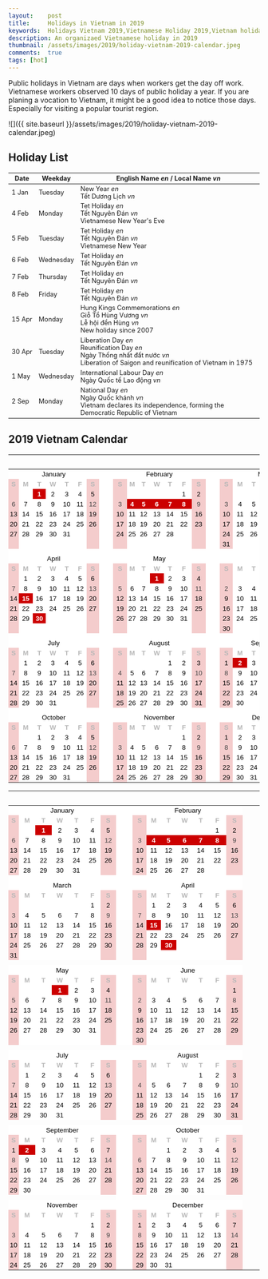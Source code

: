 ```yaml
---
layout:    post
title:     Holidays in Vietnam in 2019
keywords:  Holidays Vietnam 2019,Vietnamese Holiday 2019,Vietnam holiday,vietnamese calendar 2019
description: An organizaed Vietnamese holiday in 2019
thumbnail: /assets/images/2019/holiday-vietnam-2019-calendar.jpeg
comments:  true
tags: [hot]
---
```


Public holidays in Vietnam are days when workers get the day off work. Vietnamese workers observed 10 days of public holiday a year. If you are planing a vocation to Vietnam, it might be a good idea to notice those days. Especially for visiting a popular tourist region.

![]({{ site.baseurl }}/assets/images/2019/holiday-vietnam-2019-calendar.jpeg)

## Holiday List

<table class="table table-striped table-sm holiday-list">
  <thead>
    <tr>
      <th scope="col">Date</th>
      <th scope="col">Weekday</th>
      <th scope="col">English Name <i class="badge badge-pill badge-primary">en</i> / Local Name <i class="badge badge-pill badge-danger">vn</i></th>
    </tr>
  </thead>
  <tbody>
    <tr>
      <td>1 Jan</td>
      <td>Tuesday</td>
      <td>
        <div>New Year <i class="badge badge-pill badge-primary">en</i></div>
        <div>Tết Dương Lịch <i class="badge badge-pill badge-danger">vn</i></div>
      </td>
    </tr>
    <tr>
      <td>4 Feb</td>
      <td>Monday</td>
      <td>
        <div>Tet Holiday <i class="badge badge-pill badge-primary">en</i></div>
        <div>Tết Nguyên Đán <i class="badge badge-pill badge-danger">vn</i></div>
        <div class="font-italic text-muted">Vietnamese New Year's Eve</div>
      </td>
    </tr>
    <tr>
      <td>5 Feb</td>
      <td>Tuesday</td>
      <td>
        <div>Tet Holiday <i class="badge badge-pill badge-primary">en</i></div>
        <div>Tết Nguyên Đán <i class="badge badge-pill badge-danger">vn</i></div>
        <div class="font-italic text-muted">Vietnamese New Year</div>
      </td>
    </tr>
    <tr>
      <td>6 Feb</td>
      <td>Wednesday</td>
      <td>
        <div>Tet Holiday <i class="badge badge-pill badge-primary">en</i></div>
        <div>Tết Nguyên Đán <i class="badge badge-pill badge-danger">vn</i></div>
      </td>
    </tr>
    <tr>
      <td>7 Feb</td>
      <td>Thursday</td>
      <td>
        <div>Tet Holiday <i class="badge badge-pill badge-primary">en</i></div>
        <div>Tết Nguyên Đán <i class="badge badge-pill badge-danger">vn</i></div>
      </td>
    </tr>
    <tr>
      <td>8 Feb</td>
      <td>Friday</td>
      <td>
        <div>Tet Holiday <i class="badge badge-pill badge-primary">en</i></div>
        <div>Tết Nguyên Đán <i class="badge badge-pill badge-danger">vn</i></div>
      </td>
    </tr>
    <tr>
      <td>15 Apr</td>
      <td>Monday</td>
      <td>
        <div>Hung Kings Commemorations <i class="badge badge-pill badge-primary">en</i></div>
        <div>Giỗ Tổ Hùng Vương <i class="badge badge-pill badge-danger">vn</i></div>
        <div>Lễ hội đền Hùng <i class="badge badge-pill badge-danger">vn</i></div>
        <div class="font-italic text-muted">New holiday since 2007</div>
      </td>
    </tr>
    <tr>
      <td>30 Apr</td>
      <td>Tuesday</td>
      <td>
        <div>Liberation Day <i class="badge badge-pill badge-primary">en</i></div>
        <div>Reunification Day <i class="badge badge-pill badge-primary">en</i></div>
        <div>Ngày Thống nhất đất nước <i class="badge badge-pill badge-danger">vn</i></div>
        <div class="font-italic text-muted">Liberation of Saigon and reunification of Vietnam in 1975</div>
      </td>
    </tr>
    <tr>
      <td>1 May</td>
      <td>Wednesday</td>
      <td>
        <div>International Labour Day <i class="badge badge-pill badge-primary">en</i></div>
        <div>Ngày Quốc tế Lao động <i class="badge badge-pill badge-danger">vn</i></div>
      </td>
    </tr>
    <tr>
      <td>2 Sep</td>
      <td>Monday</td>
      <td>
        <div>National Day <i class="badge badge-pill badge-primary">en</i></div>
        <div>Ngày Quốc khánh <i class="badge badge-pill badge-danger">vn</i></div>
        <div class="font-italic text-muted">Vietnam declares its independence, forming the Democratic Republic of Vietnam</div>
      </td>
    </tr>
  </tbody>
</table>

<!-- Calendar 2019 -->
## 2019 Vietnam Calendar

<style>
  .holiday-list {font-size: .8rem;}
  .holiday-list tbody tr td:first-child {white-space: nowrap;}
  table.waffle thead {visibility: hidden;}
  table.waffle tbody tr th {display: none;}
  .pointer {cursor: pointer;}
</style>
<div class="row d-none d-sm-block mb-4">
<meta http-equiv="Content-Type" content="text/html; charset=utf-8">
<style type="text/css">.ritz .waffle a { color: inherit; }.ritz .waffle .s0{background-color:#ffffff;text-align:center;color:#000000;font-family:'Arial';font-size:10pt;vertical-align:bottom;white-space:nowrap;direction:ltr;padding:2px 3px 2px 3px;}.ritz .waffle .s3{background-color:#f4cccc;text-align:center;color:#000000;font-family:'Arial';font-size:10pt;vertical-align:bottom;white-space:nowrap;direction:ltr;padding:2px 3px 2px 3px;}.ritz .waffle .s2{background-color:#ffffff;text-align:center;font-weight:bold;color:#b7b7b7;font-family:'Arial';font-size:10pt;vertical-align:bottom;white-space:nowrap;direction:ltr;padding:2px 3px 2px 3px;}.ritz .waffle .s4{background-color:#cc0000;text-align:center;font-weight:bold;color:#ffffff;font-family:'Arial';font-size:10pt;vertical-align:bottom;white-space:nowrap;direction:ltr;padding:2px 3px 2px 3px;}.ritz .waffle .s5{background-color:#f4cccc;text-align:center;color:#434343;font-family:'Arial';font-size:10pt;vertical-align:bottom;white-space:nowrap;direction:ltr;padding:2px 3px 2px 3px;}.ritz .waffle .s1{background-color:#f4cccc;text-align:center;font-weight:bold;color:#b7b7b7;font-family:'Arial';font-size:10pt;vertical-align:bottom;white-space:nowrap;direction:ltr;padding:2px 3px 2px 3px;}</style><div class="ritz grid-container" dir="ltr"><table class="waffle" cellspacing="0" cellpadding="0"><thead><tr><th class="row-header freezebar-origin-ltr"></th><th id="91129354C0" style="width:31px" class="column-headers-background">A</th><th id="91129354C1" style="width:31px" class="column-headers-background">B</th><th id="91129354C2" style="width:31px" class="column-headers-background">C</th><th id="91129354C3" style="width:31px" class="column-headers-background">D</th><th id="91129354C4" style="width:31px" class="column-headers-background">E</th><th id="91129354C5" style="width:31px" class="column-headers-background">F</th><th id="91129354C6" style="width:31px" class="column-headers-background">G</th><th id="91129354C7" style="width:10px" class="column-headers-background">H</th><th id="91129354C8" style="width:31px" class="column-headers-background">I</th><th id="91129354C9" style="width:31px" class="column-headers-background">J</th><th id="91129354C10" style="width:31px" class="column-headers-background">K</th><th id="91129354C11" style="width:31px" class="column-headers-background">L</th><th id="91129354C12" style="width:31px" class="column-headers-background">M</th><th id="91129354C13" style="width:31px" class="column-headers-background">N</th><th id="91129354C14" style="width:31px" class="column-headers-background">O</th><th id="91129354C15" style="width:10px" class="column-headers-background">P</th><th id="91129354C16" style="width:31px" class="column-headers-background">Q</th><th id="91129354C17" style="width:31px" class="column-headers-background">R</th><th id="91129354C18" style="width:31px" class="column-headers-background">S</th><th id="91129354C19" style="width:31px" class="column-headers-background">T</th><th id="91129354C20" style="width:31px" class="column-headers-background">U</th><th id="91129354C21" style="width:31px" class="column-headers-background">V</th><th id="91129354C22" style="width:31px" class="column-headers-background">W</th></tr></thead><tbody><tr style='height:20px;'><th id="91129354R0" style="height: 20px;" class="row-headers-background"><div class="row-header-wrapper" style="line-height: 20px;">1</div></th><td class="s0" colspan="7">January</td><td class="s0"></td><td class="s0" colspan="7">February</td><td class="s0"></td><td class="s0" colspan="7">March</td></tr><tr style='height:20px;'><th id="91129354R1" style="height: 20px;" class="row-headers-background"><div class="row-header-wrapper" style="line-height: 20px;">2</div></th><td class="s1">S</td><td class="s2">M</td><td class="s2">T</td><td class="s2">W</td><td class="s2">T</td><td class="s2">F</td><td class="s1">S</td><td class="s0"></td><td class="s1">S</td><td class="s2">M</td><td class="s2">T</td><td class="s2">W</td><td class="s2">T</td><td class="s2">F</td><td class="s1">S</td><td class="s0"></td><td class="s1">S</td><td class="s2">M</td><td class="s2">T</td><td class="s2">W</td><td class="s2">T</td><td class="s2">F</td><td class="s1">S</td></tr><tr style='height:20px;'><th id="91129354R2" style="height: 20px;" class="row-headers-background"><div class="row-header-wrapper" style="line-height: 20px;">3</div></th><td class="s3"></td><td class="s0"></td><td class="s4">1</td><td class="s0">2</td><td class="s0">3</td><td class="s0">4</td><td class="s3">5</td><td class="s0"></td><td class="s3"></td><td class="s0"></td><td class="s0"></td><td class="s0"></td><td class="s0"></td><td class="s0">1</td><td class="s3">2</td><td class="s0"></td><td class="s3"></td><td class="s0"></td><td class="s0"></td><td class="s0"></td><td class="s0"></td><td class="s0">1</td><td class="s3">2</td></tr><tr style='height:20px;'><th id="91129354R3" style="height: 20px;" class="row-headers-background"><div class="row-header-wrapper" style="line-height: 20px;">4</div></th><td class="s5">6</td><td class="s0">7</td><td class="s0">8</td><td class="s0">9</td><td class="s0">10</td><td class="s0">11</td><td class="s5">12</td><td class="s0"></td><td class="s5">3</td><td class="s4">4</td><td class="s4">5</td><td class="s4">6</td><td class="s4">7</td><td class="s4">8</td><td class="s5">9</td><td class="s0"></td><td class="s5">3</td><td class="s0">4</td><td class="s0">5</td><td class="s0">6</td><td class="s0">7</td><td class="s0">8</td><td class="s5">9</td></tr><tr style='height:20px;'><th id="91129354R4" style="height: 20px;" class="row-headers-background"><div class="row-header-wrapper" style="line-height: 20px;">5</div></th><td class="s3">13</td><td class="s0">14</td><td class="s0">15</td><td class="s0">16</td><td class="s0">17</td><td class="s0">18</td><td class="s3">19</td><td class="s0"></td><td class="s3">10</td><td class="s0">11</td><td class="s0">12</td><td class="s0">13</td><td class="s0">14</td><td class="s0">15</td><td class="s3">16</td><td class="s0"></td><td class="s3">10</td><td class="s0">11</td><td class="s0">12</td><td class="s0">13</td><td class="s0">14</td><td class="s0">15</td><td class="s3">16</td></tr><tr style='height:20px;'><th id="91129354R5" style="height: 20px;" class="row-headers-background"><div class="row-header-wrapper" style="line-height: 20px;">6</div></th><td class="s3">20</td><td class="s0">21</td><td class="s0">22</td><td class="s0">23</td><td class="s0">24</td><td class="s0">25</td><td class="s3">26</td><td class="s0"></td><td class="s3">17</td><td class="s0">18</td><td class="s0">19</td><td class="s0">20</td><td class="s0">21</td><td class="s0">22</td><td class="s3">23</td><td class="s0"></td><td class="s3">17</td><td class="s0">18</td><td class="s0">19</td><td class="s0">20</td><td class="s0">21</td><td class="s0">22</td><td class="s3">23</td></tr><tr style='height:20px;'><th id="91129354R6" style="height: 20px;" class="row-headers-background"><div class="row-header-wrapper" style="line-height: 20px;">7</div></th><td class="s3">27</td><td class="s0">28</td><td class="s0">29</td><td class="s0">30</td><td class="s0">31</td><td class="s0"></td><td class="s3"></td><td class="s0"></td><td class="s3">24</td><td class="s0">25</td><td class="s0">26</td><td class="s0">27</td><td class="s0">28</td><td class="s0"></td><td class="s3"></td><td class="s0"></td><td class="s3">24</td><td class="s0">25</td><td class="s0">26</td><td class="s0">27</td><td class="s0">28</td><td class="s0">29</td><td class="s3">30</td></tr><tr style='height:20px;'><th id="91129354R7" style="height: 20px;" class="row-headers-background"><div class="row-header-wrapper" style="line-height: 20px;">8</div></th><td class="s3"></td><td class="s0"></td><td class="s0"></td><td class="s0"></td><td class="s0"></td><td class="s0"></td><td class="s3"></td><td class="s0"></td><td class="s3"></td><td class="s0"></td><td class="s0"></td><td class="s0"></td><td class="s0"></td><td class="s0"></td><td class="s3"></td><td class="s0"></td><td class="s3">31</td><td class="s0"></td><td class="s0"></td><td class="s0"></td><td class="s0"></td><td class="s0"></td><td class="s3"></td></tr><tr style='height:9px;'><th id="91129354R8" style="height: 9px;" class="row-headers-background"><div class="row-header-wrapper" style="line-height: 9px;">9</div></th><td class="s0"></td><td class="s0"></td><td class="s0"></td><td class="s0"></td><td class="s0"></td><td class="s0"></td><td class="s0"></td><td class="s0"></td><td class="s0"></td><td class="s0"></td><td class="s0"></td><td class="s0"></td><td class="s0"></td><td class="s0"></td><td class="s0"></td><td class="s0"></td><td class="s0"></td><td class="s0"></td><td class="s0"></td><td class="s0"></td><td class="s0"></td><td class="s0"></td><td class="s0"></td></tr><tr style='height:20px;'><th id="91129354R9" style="height: 20px;" class="row-headers-background"><div class="row-header-wrapper" style="line-height: 20px;">10</div></th><td class="s0" colspan="7">April</td><td class="s0"></td><td class="s0" colspan="7">May</td><td class="s0"></td><td class="s0" colspan="7">June</td></tr><tr style='height:20px;'><th id="91129354R10" style="height: 20px;" class="row-headers-background"><div class="row-header-wrapper" style="line-height: 20px;">11</div></th><td class="s1">S</td><td class="s2">M</td><td class="s2">T</td><td class="s2">W</td><td class="s2">T</td><td class="s2">F</td><td class="s1">S</td><td class="s0"></td><td class="s1">S</td><td class="s2">M</td><td class="s2">T</td><td class="s2">W</td><td class="s2">T</td><td class="s2">F</td><td class="s1">S</td><td class="s0"></td><td class="s1">S</td><td class="s2">M</td><td class="s2">T</td><td class="s2">W</td><td class="s2">T</td><td class="s2">F</td><td class="s1">S</td></tr><tr style='height:20px;'><th id="91129354R11" style="height: 20px;" class="row-headers-background"><div class="row-header-wrapper" style="line-height: 20px;">12</div></th><td class="s3"></td><td class="s0">1</td><td class="s0">2</td><td class="s0">3</td><td class="s0">4</td><td class="s0">5</td><td class="s3">6</td><td class="s0"></td><td class="s3"></td><td class="s0"></td><td class="s0"></td><td class="s4">1</td><td class="s0">2</td><td class="s0">3</td><td class="s3">4</td><td class="s0"></td><td class="s3"></td><td class="s0"></td><td class="s0"></td><td class="s0"></td><td class="s0"></td><td class="s0"></td><td class="s3">1</td></tr><tr style='height:20px;'><th id="91129354R12" style="height: 20px;" class="row-headers-background"><div class="row-header-wrapper" style="line-height: 20px;">13</div></th><td class="s5">7</td><td class="s0">8</td><td class="s0">9</td><td class="s0">10</td><td class="s0">11</td><td class="s0">12</td><td class="s5">13</td><td class="s0"></td><td class="s5">5</td><td class="s0">6</td><td class="s0">7</td><td class="s0">8</td><td class="s0">9</td><td class="s0">10</td><td class="s5">11</td><td class="s0"></td><td class="s5">2</td><td class="s0">3</td><td class="s0">4</td><td class="s0">5</td><td class="s0">6</td><td class="s0">7</td><td class="s5">8</td></tr><tr style='height:20px;'><th id="91129354R13" style="height: 20px;" class="row-headers-background"><div class="row-header-wrapper" style="line-height: 20px;">14</div></th><td class="s3">14</td><td class="s4">15</td><td class="s0">16</td><td class="s0">17</td><td class="s0">18</td><td class="s0">19</td><td class="s3">20</td><td class="s0"></td><td class="s3">12</td><td class="s0">13</td><td class="s0">14</td><td class="s0">15</td><td class="s0">16</td><td class="s0">17</td><td class="s3">18</td><td class="s0"></td><td class="s3">9</td><td class="s0">10</td><td class="s0">11</td><td class="s0">12</td><td class="s0">13</td><td class="s0">14</td><td class="s3">15</td></tr><tr style='height:20px;'><th id="91129354R14" style="height: 20px;" class="row-headers-background"><div class="row-header-wrapper" style="line-height: 20px;">15</div></th><td class="s3">21</td><td class="s0">22</td><td class="s0">23</td><td class="s0">24</td><td class="s0">25</td><td class="s0">26</td><td class="s3">27</td><td class="s0"></td><td class="s3">19</td><td class="s0">20</td><td class="s0">21</td><td class="s0">22</td><td class="s0">23</td><td class="s0">24</td><td class="s3">25</td><td class="s0"></td><td class="s3">16</td><td class="s0">17</td><td class="s0">18</td><td class="s0">19</td><td class="s0">20</td><td class="s0">21</td><td class="s3">22</td></tr><tr style='height:20px;'><th id="91129354R15" style="height: 20px;" class="row-headers-background"><div class="row-header-wrapper" style="line-height: 20px;">16</div></th><td class="s3">28</td><td class="s0">29</td><td class="s4">30</td><td class="s0"></td><td class="s0"></td><td class="s0"></td><td class="s3"></td><td class="s0"></td><td class="s3">26</td><td class="s0">27</td><td class="s0">28</td><td class="s0">29</td><td class="s0">30</td><td class="s0">31</td><td class="s3"></td><td class="s0"></td><td class="s3">23</td><td class="s0">24</td><td class="s0">25</td><td class="s0">26</td><td class="s0">27</td><td class="s0">28</td><td class="s3">29</td></tr><tr style='height:20px;'><th id="91129354R16" style="height: 20px;" class="row-headers-background"><div class="row-header-wrapper" style="line-height: 20px;">17</div></th><td class="s3"></td><td class="s0"></td><td class="s0"></td><td class="s0"></td><td class="s0"></td><td class="s0"></td><td class="s3"></td><td class="s0"></td><td class="s3"></td><td class="s0"></td><td class="s0"></td><td class="s0"></td><td class="s0"></td><td class="s0"></td><td class="s3"></td><td class="s0"></td><td class="s3">30</td><td class="s0"></td><td class="s0"></td><td class="s0"></td><td class="s0"></td><td class="s0"></td><td class="s3"></td></tr><tr style='height:9px;'><th id="91129354R17" style="height: 9px;" class="row-headers-background"><div class="row-header-wrapper" style="line-height: 9px;">18</div></th><td class="s0"></td><td class="s0"></td><td class="s0"></td><td class="s0"></td><td class="s0"></td><td class="s0"></td><td class="s0"></td><td class="s0"></td><td class="s0"></td><td class="s0"></td><td class="s0"></td><td class="s0"></td><td class="s0"></td><td class="s0"></td><td class="s0"></td><td class="s0"></td><td class="s0"></td><td class="s0"></td><td class="s0"></td><td class="s0"></td><td class="s0"></td><td class="s0"></td><td class="s0"></td></tr><tr style='height:20px;'><th id="91129354R18" style="height: 20px;" class="row-headers-background"><div class="row-header-wrapper" style="line-height: 20px;">19</div></th><td class="s0" colspan="7">July</td><td class="s0"></td><td class="s0" colspan="7">August</td><td class="s0"></td><td class="s0" colspan="7">September</td></tr><tr style='height:20px;'><th id="91129354R19" style="height: 20px;" class="row-headers-background"><div class="row-header-wrapper" style="line-height: 20px;">20</div></th><td class="s1">S</td><td class="s2">M</td><td class="s2">T</td><td class="s2">W</td><td class="s2">T</td><td class="s2">F</td><td class="s1">S</td><td class="s0"></td><td class="s1">S</td><td class="s2">M</td><td class="s2">T</td><td class="s2">W</td><td class="s2">T</td><td class="s2">F</td><td class="s1">S</td><td class="s0"></td><td class="s1">S</td><td class="s2">M</td><td class="s2">T</td><td class="s2">W</td><td class="s2">T</td><td class="s2">F</td><td class="s1">S</td></tr><tr style='height:20px;'><th id="91129354R20" style="height: 20px;" class="row-headers-background"><div class="row-header-wrapper" style="line-height: 20px;">21</div></th><td class="s3"></td><td class="s0">1</td><td class="s0">2</td><td class="s0">3</td><td class="s0">4</td><td class="s0">5</td><td class="s3">6</td><td class="s0"></td><td class="s3"></td><td class="s0"></td><td class="s0"></td><td class="s0"></td><td class="s0">1</td><td class="s0">2</td><td class="s3">3</td><td class="s0"></td><td class="s3">1</td><td class="s4">2</td><td class="s0">3</td><td class="s0">4</td><td class="s0">5</td><td class="s0">6</td><td class="s3">7</td></tr><tr style='height:20px;'><th id="91129354R21" style="height: 20px;" class="row-headers-background"><div class="row-header-wrapper" style="line-height: 20px;">22</div></th><td class="s5">7</td><td class="s0">8</td><td class="s0">9</td><td class="s0">10</td><td class="s0">11</td><td class="s0">12</td><td class="s5">13</td><td class="s0"></td><td class="s5">4</td><td class="s0">5</td><td class="s0">6</td><td class="s0">7</td><td class="s0">8</td><td class="s0">9</td><td class="s5">10</td><td class="s0"></td><td class="s5">8</td><td class="s0">9</td><td class="s0">10</td><td class="s0">11</td><td class="s0">12</td><td class="s0">13</td><td class="s5">14</td></tr><tr style='height:20px;'><th id="91129354R22" style="height: 20px;" class="row-headers-background"><div class="row-header-wrapper" style="line-height: 20px;">23</div></th><td class="s3">14</td><td class="s0">15</td><td class="s0">16</td><td class="s0">17</td><td class="s0">18</td><td class="s0">19</td><td class="s3">20</td><td class="s0"></td><td class="s3">11</td><td class="s0">12</td><td class="s0">13</td><td class="s0">14</td><td class="s0">15</td><td class="s0">16</td><td class="s3">17</td><td class="s0"></td><td class="s3">15</td><td class="s0">16</td><td class="s0">17</td><td class="s0">18</td><td class="s0">19</td><td class="s0">20</td><td class="s3">21</td></tr><tr style='height:20px;'><th id="91129354R23" style="height: 20px;" class="row-headers-background"><div class="row-header-wrapper" style="line-height: 20px;">24</div></th><td class="s3">21</td><td class="s0">22</td><td class="s0">23</td><td class="s0">24</td><td class="s0">25</td><td class="s0">26</td><td class="s3">27</td><td class="s0"></td><td class="s3">18</td><td class="s0">19</td><td class="s0">20</td><td class="s0">21</td><td class="s0">22</td><td class="s0">23</td><td class="s3">24</td><td class="s0"></td><td class="s3">22</td><td class="s0">23</td><td class="s0">24</td><td class="s0">25</td><td class="s0">26</td><td class="s0">27</td><td class="s3">28</td></tr><tr style='height:20px;'><th id="91129354R24" style="height: 20px;" class="row-headers-background"><div class="row-header-wrapper" style="line-height: 20px;">25</div></th><td class="s3">28</td><td class="s0">29</td><td class="s0">30</td><td class="s0">31</td><td class="s0"></td><td class="s0"></td><td class="s3"></td><td class="s0"></td><td class="s3">25</td><td class="s0">26</td><td class="s0">27</td><td class="s0">28</td><td class="s0">29</td><td class="s0">30</td><td class="s3">31</td><td class="s0"></td><td class="s3">29</td><td class="s0">30</td><td class="s0"></td><td class="s0"></td><td class="s0"></td><td class="s0"></td><td class="s3"></td></tr><tr style='height:9px;'><th id="91129354R25" style="height: 9px;" class="row-headers-background"><div class="row-header-wrapper" style="line-height: 9px;">26</div></th><td class="s0"></td><td class="s0"></td><td class="s0"></td><td class="s0"></td><td class="s0"></td><td class="s0"></td><td class="s0"></td><td class="s0"></td><td class="s0"></td><td class="s0"></td><td class="s0"></td><td class="s0"></td><td class="s0"></td><td class="s0"></td><td class="s0"></td><td class="s0"></td><td class="s0"></td><td class="s0"></td><td class="s0"></td><td class="s0"></td><td class="s0"></td><td class="s0"></td><td class="s0"></td></tr><tr style='height:20px;'><th id="91129354R26" style="height: 20px;" class="row-headers-background"><div class="row-header-wrapper" style="line-height: 20px;">27</div></th><td class="s0" colspan="7">October</td><td class="s0"></td><td class="s0" colspan="7">November</td><td class="s0"></td><td class="s0" colspan="7">December</td></tr><tr style='height:20px;'><th id="91129354R27" style="height: 20px;" class="row-headers-background"><div class="row-header-wrapper" style="line-height: 20px;">28</div></th><td class="s1">S</td><td class="s2">M</td><td class="s2">T</td><td class="s2">W</td><td class="s2">T</td><td class="s2">F</td><td class="s1">S</td><td class="s0"></td><td class="s1">S</td><td class="s2">M</td><td class="s2">T</td><td class="s2">W</td><td class="s2">T</td><td class="s2">F</td><td class="s1">S</td><td class="s0"></td><td class="s1">S</td><td class="s2">M</td><td class="s2">T</td><td class="s2">W</td><td class="s2">T</td><td class="s2">F</td><td class="s1">S</td></tr><tr style='height:20px;'><th id="91129354R28" style="height: 20px;" class="row-headers-background"><div class="row-header-wrapper" style="line-height: 20px;">29</div></th><td class="s3"></td><td class="s0"></td><td class="s0">1</td><td class="s0">2</td><td class="s0">3</td><td class="s0">4</td><td class="s3">5</td><td class="s0"></td><td class="s3"></td><td class="s0"></td><td class="s0"></td><td class="s0"></td><td class="s0"></td><td class="s0">1</td><td class="s3">2</td><td class="s0"></td><td class="s3">1</td><td class="s0">2</td><td class="s0">3</td><td class="s0">4</td><td class="s0">5</td><td class="s0">6</td><td class="s3">7</td></tr><tr style='height:20px;'><th id="91129354R29" style="height: 20px;" class="row-headers-background"><div class="row-header-wrapper" style="line-height: 20px;">30</div></th><td class="s5">6</td><td class="s0">7</td><td class="s0">8</td><td class="s0">9</td><td class="s0">10</td><td class="s0">11</td><td class="s5">12</td><td class="s0"></td><td class="s5">3</td><td class="s0">4</td><td class="s0">5</td><td class="s0">6</td><td class="s0">7</td><td class="s0">8</td><td class="s5">9</td><td class="s0"></td><td class="s5">8</td><td class="s0">9</td><td class="s0">10</td><td class="s0">11</td><td class="s0">12</td><td class="s0">13</td><td class="s5">14</td></tr><tr style='height:20px;'><th id="91129354R30" style="height: 20px;" class="row-headers-background"><div class="row-header-wrapper" style="line-height: 20px;">31</div></th><td class="s3">13</td><td class="s0">14</td><td class="s0">15</td><td class="s0">16</td><td class="s0">17</td><td class="s0">18</td><td class="s3">19</td><td class="s0"></td><td class="s3">10</td><td class="s0">11</td><td class="s0">12</td><td class="s0">13</td><td class="s0">14</td><td class="s0">15</td><td class="s3">16</td><td class="s0"></td><td class="s3">15</td><td class="s0">16</td><td class="s0">17</td><td class="s0">18</td><td class="s0">19</td><td class="s0">20</td><td class="s3">21</td></tr><tr style='height:20px;'><th id="91129354R31" style="height: 20px;" class="row-headers-background"><div class="row-header-wrapper" style="line-height: 20px;">32</div></th><td class="s3">20</td><td class="s0">21</td><td class="s0">22</td><td class="s0">23</td><td class="s0">24</td><td class="s0">25</td><td class="s3">26</td><td class="s0"></td><td class="s3">17</td><td class="s0">18</td><td class="s0">19</td><td class="s0">20</td><td class="s0">21</td><td class="s0">22</td><td class="s3">23</td><td class="s0"></td><td class="s3">22</td><td class="s0">23</td><td class="s0">24</td><td class="s0">25</td><td class="s0">26</td><td class="s0">27</td><td class="s3">28</td></tr><tr style='height:20px;'><th id="91129354R32" style="height: 20px;" class="row-headers-background"><div class="row-header-wrapper" style="line-height: 20px;">33</div></th><td class="s3">27</td><td class="s0">28</td><td class="s0">29</td><td class="s0">30</td><td class="s0">31</td><td class="s0"></td><td class="s3"></td><td class="s0"></td><td class="s3">24</td><td class="s0">25</td><td class="s0">26</td><td class="s0">27</td><td class="s0">28</td><td class="s0">29</td><td class="s3">30</td><td class="s0"></td><td class="s3">29</td><td class="s0">30</td><td class="s0">31</td><td class="s0"></td><td class="s0"></td><td class="s0"></td><td class="s3"></td></tr></tbody></table></div>
<script type='text/javascript' nonce='R/gLNS2BeC4GOp4gciVHGg'>
function posObj(sheet, id, row, col, x, y) {
  var rtl = false;
  var sheetElement = document.getElementById(sheet);
  if (!sheetElement) {
    sheetElement = document.getElementById(sheet + '-grid-container');
  }
  if (sheetElement) {
    rtl = sheetElement.getAttribute('dir') == 'rtl';
  }
  var r = document.getElementById(sheet+'R'+row);
  var c = document.getElementById(sheet+'C'+col);
  if (r && c) {
    var objElement = document.getElementById(id);
    var s = objElement.style;
    var t = y;
    while (r && r != sheetElement) {
      t += r.offsetTop;
      r = r.offsetParent;
    }
    var offsetX = x;
    while (c && c != sheetElement) {
      offsetX += c.offsetLeft;
      c = c.offsetParent;
    }
    if (rtl) {
      offsetX -= objElement.offsetWidth;
    }
    s.left = offsetX + 'px';
    s.top = t + 'px';
    s.display = 'block';
    s.border = '1px solid #000000';
  }
};
function posObjs() {
};
posObjs();</script>
</div>

<div class="row d-block d-sm-none mb-4">
<meta http-equiv="Content-Type" content="text/html; charset=utf-8">
<style type="text/css">.ritz .waffle a { color: inherit; }.ritz .waffle .s0{background-color:#ffffff;text-align:center;color:#000000;font-family:'Arial';font-size:10pt;vertical-align:bottom;white-space:nowrap;direction:ltr;padding:2px 3px 2px 3px;}.ritz .waffle .s3{background-color:#f4cccc;text-align:center;color:#000000;font-family:'Arial';font-size:10pt;vertical-align:bottom;white-space:nowrap;direction:ltr;padding:2px 3px 2px 3px;}.ritz .waffle .s2{background-color:#ffffff;text-align:center;font-weight:bold;color:#b7b7b7;font-family:'Arial';font-size:10pt;vertical-align:bottom;white-space:nowrap;direction:ltr;padding:2px 3px 2px 3px;}.ritz .waffle .s4{background-color:#cc0000;text-align:center;font-weight:bold;color:#ffffff;font-family:'Arial';font-size:10pt;vertical-align:bottom;white-space:nowrap;direction:ltr;padding:2px 3px 2px 3px;}.ritz .waffle .s5{background-color:#f4cccc;text-align:center;color:#434343;font-family:'Arial';font-size:10pt;vertical-align:bottom;white-space:nowrap;direction:ltr;padding:2px 3px 2px 3px;}.ritz .waffle .s1{background-color:#f4cccc;text-align:center;font-weight:bold;color:#b7b7b7;font-family:'Arial';font-size:10pt;vertical-align:bottom;white-space:nowrap;direction:ltr;padding:2px 3px 2px 3px;}</style><div class="ritz grid-container" dir="ltr"><table class="waffle" cellspacing="0" cellpadding="0"><thead><tr><th class="row-header freezebar-origin-ltr"></th><th id="168718410C0" style="width:31px" class="column-headers-background">A</th><th id="168718410C1" style="width:31px" class="column-headers-background">B</th><th id="168718410C2" style="width:31px" class="column-headers-background">C</th><th id="168718410C3" style="width:31px" class="column-headers-background">D</th><th id="168718410C4" style="width:31px" class="column-headers-background">E</th><th id="168718410C5" style="width:31px" class="column-headers-background">F</th><th id="168718410C6" style="width:31px" class="column-headers-background">G</th><th id="168718410C7" style="width:10px" class="column-headers-background">H</th><th id="168718410C8" style="width:31px" class="column-headers-background">I</th><th id="168718410C9" style="width:31px" class="column-headers-background">J</th><th id="168718410C10" style="width:31px" class="column-headers-background">K</th><th id="168718410C11" style="width:31px" class="column-headers-background">L</th><th id="168718410C12" style="width:31px" class="column-headers-background">M</th><th id="168718410C13" style="width:31px" class="column-headers-background">N</th><th id="168718410C14" style="width:31px" class="column-headers-background">O</th></tr></thead><tbody><tr style='height:20px;'><th id="168718410R0" style="height: 20px;" class="row-headers-background"><div class="row-header-wrapper" style="line-height: 20px;">1</div></th><td class="s0" colspan="7">January</td><td class="s0"></td><td class="s0" colspan="7">February</td></tr><tr style='height:20px;'><th id="168718410R1" style="height: 20px;" class="row-headers-background"><div class="row-header-wrapper" style="line-height: 20px;">2</div></th><td class="s1">S</td><td class="s2">M</td><td class="s2">T</td><td class="s2">W</td><td class="s2">T</td><td class="s2">F</td><td class="s1">S</td><td class="s0"></td><td class="s1">S</td><td class="s2">M</td><td class="s2">T</td><td class="s2">W</td><td class="s2">T</td><td class="s2">F</td><td class="s1">S</td></tr><tr style='height:20px;'><th id="168718410R2" style="height: 20px;" class="row-headers-background"><div class="row-header-wrapper" style="line-height: 20px;">3</div></th><td class="s3"></td><td class="s0"></td><td class="s4">1</td><td class="s0">2</td><td class="s0">3</td><td class="s0">4</td><td class="s3">5</td><td class="s0"></td><td class="s3"></td><td class="s0"></td><td class="s0"></td><td class="s0"></td><td class="s0"></td><td class="s0">1</td><td class="s3">2</td></tr><tr style='height:20px;'><th id="168718410R3" style="height: 20px;" class="row-headers-background"><div class="row-header-wrapper" style="line-height: 20px;">4</div></th><td class="s5">6</td><td class="s0">7</td><td class="s0">8</td><td class="s0">9</td><td class="s0">10</td><td class="s0">11</td><td class="s5">12</td><td class="s0"></td><td class="s5">3</td><td class="s4">4</td><td class="s4">5</td><td class="s4">6</td><td class="s4">7</td><td class="s4">8</td><td class="s5">9</td></tr><tr style='height:20px;'><th id="168718410R4" style="height: 20px;" class="row-headers-background"><div class="row-header-wrapper" style="line-height: 20px;">5</div></th><td class="s3">13</td><td class="s0">14</td><td class="s0">15</td><td class="s0">16</td><td class="s0">17</td><td class="s0">18</td><td class="s3">19</td><td class="s0"></td><td class="s3">10</td><td class="s0">11</td><td class="s0">12</td><td class="s0">13</td><td class="s0">14</td><td class="s0">15</td><td class="s3">16</td></tr><tr style='height:20px;'><th id="168718410R5" style="height: 20px;" class="row-headers-background"><div class="row-header-wrapper" style="line-height: 20px;">6</div></th><td class="s3">20</td><td class="s0">21</td><td class="s0">22</td><td class="s0">23</td><td class="s0">24</td><td class="s0">25</td><td class="s3">26</td><td class="s0"></td><td class="s3">17</td><td class="s0">18</td><td class="s0">19</td><td class="s0">20</td><td class="s0">21</td><td class="s0">22</td><td class="s3">23</td></tr><tr style='height:20px;'><th id="168718410R6" style="height: 20px;" class="row-headers-background"><div class="row-header-wrapper" style="line-height: 20px;">7</div></th><td class="s3">27</td><td class="s0">28</td><td class="s0">29</td><td class="s0">30</td><td class="s0">31</td><td class="s0"></td><td class="s3"></td><td class="s0"></td><td class="s3">24</td><td class="s0">25</td><td class="s0">26</td><td class="s0">27</td><td class="s0">28</td><td class="s0"></td><td class="s3"></td></tr><tr style='height:10px;'><th id="168718410R7" style="height: 10px;" class="row-headers-background"><div class="row-header-wrapper" style="line-height: 10px;">8</div></th><td class="s0"></td><td class="s0"></td><td class="s0"></td><td class="s0"></td><td class="s0"></td><td class="s0"></td><td class="s0"></td><td class="s0"></td><td class="s0"></td><td class="s0"></td><td class="s0"></td><td class="s0"></td><td class="s0"></td><td class="s0"></td><td class="s0"></td></tr><tr style='height:20px;'><th id="168718410R8" style="height: 20px;" class="row-headers-background"><div class="row-header-wrapper" style="line-height: 20px;">9</div></th><td class="s0" colspan="7">March</td><td class="s0"></td><td class="s0" colspan="7">April</td></tr><tr style='height:20px;'><th id="168718410R9" style="height: 20px;" class="row-headers-background"><div class="row-header-wrapper" style="line-height: 20px;">10</div></th><td class="s1">S</td><td class="s2">M</td><td class="s2">T</td><td class="s2">W</td><td class="s2">T</td><td class="s2">F</td><td class="s1">S</td><td class="s0"></td><td class="s1">S</td><td class="s2">M</td><td class="s2">T</td><td class="s2">W</td><td class="s2">T</td><td class="s2">F</td><td class="s1">S</td></tr><tr style='height:20px;'><th id="168718410R10" style="height: 20px;" class="row-headers-background"><div class="row-header-wrapper" style="line-height: 20px;">11</div></th><td class="s3"></td><td class="s0"></td><td class="s0"></td><td class="s0"></td><td class="s0"></td><td class="s0">1</td><td class="s3">2</td><td class="s0"></td><td class="s3"></td><td class="s0">1</td><td class="s0">2</td><td class="s0">3</td><td class="s0">4</td><td class="s0">5</td><td class="s3">6</td></tr><tr style='height:20px;'><th id="168718410R11" style="height: 20px;" class="row-headers-background"><div class="row-header-wrapper" style="line-height: 20px;">12</div></th><td class="s5">3</td><td class="s0">4</td><td class="s0">5</td><td class="s0">6</td><td class="s0">7</td><td class="s0">8</td><td class="s5">9</td><td class="s0"></td><td class="s5">7</td><td class="s0">8</td><td class="s0">9</td><td class="s0">10</td><td class="s0">11</td><td class="s0">12</td><td class="s5">13</td></tr><tr style='height:20px;'><th id="168718410R12" style="height: 20px;" class="row-headers-background"><div class="row-header-wrapper" style="line-height: 20px;">13</div></th><td class="s3">10</td><td class="s0">11</td><td class="s0">12</td><td class="s0">13</td><td class="s0">14</td><td class="s0">15</td><td class="s3">16</td><td></td><td class="s3">14</td><td class="s4">15</td><td class="s0">16</td><td class="s0">17</td><td class="s0">18</td><td class="s0">19</td><td class="s3">20</td></tr><tr style='height:20px;'><th id="168718410R13" style="height: 20px;" class="row-headers-background"><div class="row-header-wrapper" style="line-height: 20px;">14</div></th><td class="s3">17</td><td class="s0">18</td><td class="s0">19</td><td class="s0">20</td><td class="s0">21</td><td class="s0">22</td><td class="s3">23</td><td></td><td class="s3">21</td><td class="s0">22</td><td class="s0">23</td><td class="s0">24</td><td class="s0">25</td><td class="s0">26</td><td class="s3">27</td></tr><tr style='height:20px;'><th id="168718410R14" style="height: 20px;" class="row-headers-background"><div class="row-header-wrapper" style="line-height: 20px;">15</div></th><td class="s3">24</td><td class="s0">25</td><td class="s0">26</td><td class="s0">27</td><td class="s0">28</td><td class="s0">29</td><td class="s3">30</td><td></td><td class="s3">28</td><td class="s0">29</td><td class="s4">30</td><td class="s0"></td><td class="s0"></td><td class="s0"></td><td class="s3"></td></tr><tr style='height:20px;'><th id="168718410R15" style="height: 20px;" class="row-headers-background"><div class="row-header-wrapper" style="line-height: 20px;">16</div></th><td class="s3">31</td><td class="s0"></td><td class="s0"></td><td class="s0"></td><td class="s0"></td><td class="s0"></td><td class="s3"></td><td></td><td class="s3"></td><td class="s0"></td><td class="s0"></td><td class="s0"></td><td class="s0"></td><td class="s0"></td><td class="s3"></td></tr><tr style='height:10px;'><th id="168718410R16" style="height: 10px;" class="row-headers-background"><div class="row-header-wrapper" style="line-height: 10px;">17</div></th><td></td><td></td><td></td><td></td><td></td><td></td><td></td><td></td><td></td><td></td><td></td><td></td><td></td><td></td><td></td></tr><tr style='height:20px;'><th id="168718410R17" style="height: 20px;" class="row-headers-background"><div class="row-header-wrapper" style="line-height: 20px;">18</div></th><td class="s0" colspan="7">May</td><td class="s0"></td><td class="s0" colspan="7">June</td></tr><tr style='height:20px;'><th id="168718410R18" style="height: 20px;" class="row-headers-background"><div class="row-header-wrapper" style="line-height: 20px;">19</div></th><td class="s1">S</td><td class="s2">M</td><td class="s2">T</td><td class="s2">W</td><td class="s2">T</td><td class="s2">F</td><td class="s1">S</td><td class="s0"></td><td class="s1">S</td><td class="s2">M</td><td class="s2">T</td><td class="s2">W</td><td class="s2">T</td><td class="s2">F</td><td class="s1">S</td></tr><tr style='height:20px;'><th id="168718410R19" style="height: 20px;" class="row-headers-background"><div class="row-header-wrapper" style="line-height: 20px;">20</div></th><td class="s3"></td><td class="s0"></td><td class="s0"></td><td class="s4">1</td><td class="s0">2</td><td class="s0">3</td><td class="s3">4</td><td class="s0"></td><td class="s3"></td><td class="s0"></td><td class="s0"></td><td class="s0"></td><td class="s0"></td><td class="s0"></td><td class="s3">1</td></tr><tr style='height:20px;'><th id="168718410R20" style="height: 20px;" class="row-headers-background"><div class="row-header-wrapper" style="line-height: 20px;">21</div></th><td class="s5">5</td><td class="s0">6</td><td class="s0">7</td><td class="s0">8</td><td class="s0">9</td><td class="s0">10</td><td class="s5">11</td><td class="s0"></td><td class="s5">2</td><td class="s0">3</td><td class="s0">4</td><td class="s0">5</td><td class="s0">6</td><td class="s0">7</td><td class="s5">8</td></tr><tr style='height:20px;'><th id="168718410R21" style="height: 20px;" class="row-headers-background"><div class="row-header-wrapper" style="line-height: 20px;">22</div></th><td class="s3">12</td><td class="s0">13</td><td class="s0">14</td><td class="s0">15</td><td class="s0">16</td><td class="s0">17</td><td class="s3">18</td><td class="s0"></td><td class="s3">9</td><td class="s0">10</td><td class="s0">11</td><td class="s0">12</td><td class="s0">13</td><td class="s0">14</td><td class="s3">15</td></tr><tr style='height:20px;'><th id="168718410R22" style="height: 20px;" class="row-headers-background"><div class="row-header-wrapper" style="line-height: 20px;">23</div></th><td class="s3">19</td><td class="s0">20</td><td class="s0">21</td><td class="s0">22</td><td class="s0">23</td><td class="s0">24</td><td class="s3">25</td><td class="s0"></td><td class="s3">16</td><td class="s0">17</td><td class="s0">18</td><td class="s0">19</td><td class="s0">20</td><td class="s0">21</td><td class="s3">22</td></tr><tr style='height:20px;'><th id="168718410R23" style="height: 20px;" class="row-headers-background"><div class="row-header-wrapper" style="line-height: 20px;">24</div></th><td class="s3">26</td><td class="s0">27</td><td class="s0">28</td><td class="s0">29</td><td class="s0">30</td><td class="s0">31</td><td class="s3"></td><td class="s0"></td><td class="s3">23</td><td class="s0">24</td><td class="s0">25</td><td class="s0">26</td><td class="s0">27</td><td class="s0">28</td><td class="s3">29</td></tr><tr style='height:20px;'><th id="168718410R24" style="height: 20px;" class="row-headers-background"><div class="row-header-wrapper" style="line-height: 20px;">25</div></th><td class="s3"></td><td class="s0"></td><td class="s0"></td><td class="s0"></td><td class="s0"></td><td class="s0"></td><td class="s3"></td><td class="s0"></td><td class="s3">30</td><td class="s0"></td><td class="s0"></td><td class="s0"></td><td class="s0"></td><td class="s0"></td><td class="s3"></td></tr><tr style='height:10px;'><th id="168718410R25" style="height: 10px;" class="row-headers-background"><div class="row-header-wrapper" style="line-height: 10px;">26</div></th><td></td><td></td><td></td><td></td><td></td><td></td><td></td><td></td><td></td><td></td><td></td><td></td><td></td><td></td><td></td></tr><tr style='height:20px;'><th id="168718410R26" style="height: 20px;" class="row-headers-background"><div class="row-header-wrapper" style="line-height: 20px;">27</div></th><td class="s0" colspan="7">July</td><td class="s0"></td><td class="s0" colspan="7">August</td></tr><tr style='height:20px;'><th id="168718410R27" style="height: 20px;" class="row-headers-background"><div class="row-header-wrapper" style="line-height: 20px;">28</div></th><td class="s1">S</td><td class="s2">M</td><td class="s2">T</td><td class="s2">W</td><td class="s2">T</td><td class="s2">F</td><td class="s1">S</td><td class="s0"></td><td class="s1">S</td><td class="s2">M</td><td class="s2">T</td><td class="s2">W</td><td class="s2">T</td><td class="s2">F</td><td class="s1">S</td></tr><tr style='height:20px;'><th id="168718410R28" style="height: 20px;" class="row-headers-background"><div class="row-header-wrapper" style="line-height: 20px;">29</div></th><td class="s3"></td><td class="s0">1</td><td class="s0">2</td><td class="s0">3</td><td class="s0">4</td><td class="s0">5</td><td class="s3">6</td><td class="s0"></td><td class="s3"></td><td class="s0"></td><td class="s0"></td><td class="s0"></td><td class="s0">1</td><td class="s0">2</td><td class="s3">3</td></tr><tr style='height:20px;'><th id="168718410R29" style="height: 20px;" class="row-headers-background"><div class="row-header-wrapper" style="line-height: 20px;">30</div></th><td class="s5">7</td><td class="s0">8</td><td class="s0">9</td><td class="s0">10</td><td class="s0">11</td><td class="s0">12</td><td class="s5">13</td><td class="s0"></td><td class="s5">4</td><td class="s0">5</td><td class="s0">6</td><td class="s0">7</td><td class="s0">8</td><td class="s0">9</td><td class="s5">10</td></tr><tr style='height:20px;'><th id="168718410R30" style="height: 20px;" class="row-headers-background"><div class="row-header-wrapper" style="line-height: 20px;">31</div></th><td class="s3">14</td><td class="s0">15</td><td class="s0">16</td><td class="s0">17</td><td class="s0">18</td><td class="s0">19</td><td class="s3">20</td><td class="s0"></td><td class="s3">11</td><td class="s0">12</td><td class="s0">13</td><td class="s0">14</td><td class="s0">15</td><td class="s0">16</td><td class="s3">17</td></tr><tr style='height:20px;'><th id="168718410R31" style="height: 20px;" class="row-headers-background"><div class="row-header-wrapper" style="line-height: 20px;">32</div></th><td class="s3">21</td><td class="s0">22</td><td class="s0">23</td><td class="s0">24</td><td class="s0">25</td><td class="s0">26</td><td class="s3">27</td><td class="s0"></td><td class="s3">18</td><td class="s0">19</td><td class="s0">20</td><td class="s0">21</td><td class="s0">22</td><td class="s0">23</td><td class="s3">24</td></tr><tr style='height:20px;'><th id="168718410R32" style="height: 20px;" class="row-headers-background"><div class="row-header-wrapper" style="line-height: 20px;">33</div></th><td class="s3">28</td><td class="s0">29</td><td class="s0">30</td><td class="s0">31</td><td class="s0"></td><td class="s0"></td><td class="s3"></td><td class="s0"></td><td class="s3">25</td><td class="s0">26</td><td class="s0">27</td><td class="s0">28</td><td class="s0">29</td><td class="s0">30</td><td class="s3">31</td></tr><tr style='height:10px;'><th id="168718410R33" style="height: 10px;" class="row-headers-background"><div class="row-header-wrapper" style="line-height: 10px;">34</div></th><td></td><td></td><td></td><td></td><td></td><td></td><td></td><td></td><td></td><td></td><td></td><td></td><td></td><td></td><td></td></tr><tr style='height:20px;'><th id="168718410R34" style="height: 20px;" class="row-headers-background"><div class="row-header-wrapper" style="line-height: 20px;">35</div></th><td class="s0" colspan="7">September</td><td class="s0"></td><td class="s0" colspan="7">October</td></tr><tr style='height:20px;'><th id="168718410R35" style="height: 20px;" class="row-headers-background"><div class="row-header-wrapper" style="line-height: 20px;">36</div></th><td class="s1">S</td><td class="s2">M</td><td class="s2">T</td><td class="s2">W</td><td class="s2">T</td><td class="s2">F</td><td class="s1">S</td><td class="s0"></td><td class="s1">S</td><td class="s2">M</td><td class="s2">T</td><td class="s2">W</td><td class="s2">T</td><td class="s2">F</td><td class="s1">S</td></tr><tr style='height:20px;'><th id="168718410R36" style="height: 20px;" class="row-headers-background"><div class="row-header-wrapper" style="line-height: 20px;">37</div></th><td class="s3">1</td><td class="s4">2</td><td class="s0">3</td><td class="s0">4</td><td class="s0">5</td><td class="s0">6</td><td class="s3">7</td><td class="s0"></td><td class="s3"></td><td class="s0"></td><td class="s0">1</td><td class="s0">2</td><td class="s0">3</td><td class="s0">4</td><td class="s3">5</td></tr><tr style='height:20px;'><th id="168718410R37" style="height: 20px;" class="row-headers-background"><div class="row-header-wrapper" style="line-height: 20px;">38</div></th><td class="s5">8</td><td class="s0">9</td><td class="s0">10</td><td class="s0">11</td><td class="s0">12</td><td class="s0">13</td><td class="s5">14</td><td class="s0"></td><td class="s5">6</td><td class="s0">7</td><td class="s0">8</td><td class="s0">9</td><td class="s0">10</td><td class="s0">11</td><td class="s5">12</td></tr><tr style='height:20px;'><th id="168718410R38" style="height: 20px;" class="row-headers-background"><div class="row-header-wrapper" style="line-height: 20px;">39</div></th><td class="s3">15</td><td class="s0">16</td><td class="s0">17</td><td class="s0">18</td><td class="s0">19</td><td class="s0">20</td><td class="s3">21</td><td class="s0"></td><td class="s3">13</td><td class="s0">14</td><td class="s0">15</td><td class="s0">16</td><td class="s0">17</td><td class="s0">18</td><td class="s3">19</td></tr><tr style='height:20px;'><th id="168718410R39" style="height: 20px;" class="row-headers-background"><div class="row-header-wrapper" style="line-height: 20px;">40</div></th><td class="s3">22</td><td class="s0">23</td><td class="s0">24</td><td class="s0">25</td><td class="s0">26</td><td class="s0">27</td><td class="s3">28</td><td class="s0"></td><td class="s3">20</td><td class="s0">21</td><td class="s0">22</td><td class="s0">23</td><td class="s0">24</td><td class="s0">25</td><td class="s3">26</td></tr><tr style='height:20px;'><th id="168718410R40" style="height: 20px;" class="row-headers-background"><div class="row-header-wrapper" style="line-height: 20px;">41</div></th><td class="s3">29</td><td class="s0">30</td><td class="s0"></td><td class="s0"></td><td class="s0"></td><td class="s0"></td><td class="s3"></td><td class="s0"></td><td class="s3">27</td><td class="s0">28</td><td class="s0">29</td><td class="s0">30</td><td class="s0">31</td><td class="s0"></td><td class="s3"></td></tr><tr style='height:10px;'><th id="168718410R41" style="height: 10px;" class="row-headers-background"><div class="row-header-wrapper" style="line-height: 10px;">42</div></th><td></td><td></td><td></td><td></td><td></td><td></td><td></td><td class="s0"></td><td></td><td></td><td></td><td></td><td></td><td></td><td></td></tr><tr style='height:20px;'><th id="168718410R42" style="height: 20px;" class="row-headers-background"><div class="row-header-wrapper" style="line-height: 20px;">43</div></th><td class="s0" colspan="7">November</td><td class="s0"></td><td class="s0" colspan="7">December</td></tr><tr style='height:20px;'><th id="168718410R43" style="height: 20px;" class="row-headers-background"><div class="row-header-wrapper" style="line-height: 20px;">44</div></th><td class="s1">S</td><td class="s2">M</td><td class="s2">T</td><td class="s2">W</td><td class="s2">T</td><td class="s2">F</td><td class="s1">S</td><td class="s0"></td><td class="s1">S</td><td class="s2">M</td><td class="s2">T</td><td class="s2">W</td><td class="s2">T</td><td class="s2">F</td><td class="s1">S</td></tr><tr style='height:20px;'><th id="168718410R44" style="height: 20px;" class="row-headers-background"><div class="row-header-wrapper" style="line-height: 20px;">45</div></th><td class="s3"></td><td class="s0"></td><td class="s0"></td><td class="s0"></td><td class="s0"></td><td class="s0">1</td><td class="s3">2</td><td class="s0"></td><td class="s3">1</td><td class="s0">2</td><td class="s0">3</td><td class="s0">4</td><td class="s0">5</td><td class="s0">6</td><td class="s3">7</td></tr><tr style='height:20px;'><th id="168718410R45" style="height: 20px;" class="row-headers-background"><div class="row-header-wrapper" style="line-height: 20px;">46</div></th><td class="s5">3</td><td class="s0">4</td><td class="s0">5</td><td class="s0">6</td><td class="s0">7</td><td class="s0">8</td><td class="s5">9</td><td class="s0"></td><td class="s5">8</td><td class="s0">9</td><td class="s0">10</td><td class="s0">11</td><td class="s0">12</td><td class="s0">13</td><td class="s5">14</td></tr><tr style='height:20px;'><th id="168718410R46" style="height: 20px;" class="row-headers-background"><div class="row-header-wrapper" style="line-height: 20px;">47</div></th><td class="s3">10</td><td class="s0">11</td><td class="s0">12</td><td class="s0">13</td><td class="s0">14</td><td class="s0">15</td><td class="s3">16</td><td class="s0"></td><td class="s3">15</td><td class="s0">16</td><td class="s0">17</td><td class="s0">18</td><td class="s0">19</td><td class="s0">20</td><td class="s3">21</td></tr><tr style='height:20px;'><th id="168718410R47" style="height: 20px;" class="row-headers-background"><div class="row-header-wrapper" style="line-height: 20px;">48</div></th><td class="s3">17</td><td class="s0">18</td><td class="s0">19</td><td class="s0">20</td><td class="s0">21</td><td class="s0">22</td><td class="s3">23</td><td class="s0"></td><td class="s3">22</td><td class="s0">23</td><td class="s0">24</td><td class="s0">25</td><td class="s0">26</td><td class="s0">27</td><td class="s3">28</td></tr><tr style='height:20px;'><th id="168718410R48" style="height: 20px;" class="row-headers-background"><div class="row-header-wrapper" style="line-height: 20px;">49</div></th><td class="s3">24</td><td class="s0">25</td><td class="s0">26</td><td class="s0">27</td><td class="s0">28</td><td class="s0">29</td><td class="s3">30</td><td class="s0"></td><td class="s3">29</td><td class="s0">30</td><td class="s0">31</td><td class="s0"></td><td class="s0"></td><td class="s0"></td><td class="s3"></td></tr></tbody></table></div>
<script type='text/javascript' nonce='R/gLNS2BeC4GOp4gciVHGg'>
function posObj(sheet, id, row, col, x, y) {
  var rtl = false;
  var sheetElement = document.getElementById(sheet);
  if (!sheetElement) {
    sheetElement = document.getElementById(sheet + '-grid-container');
  }
  if (sheetElement) {
    rtl = sheetElement.getAttribute('dir') == 'rtl';
  }
  var r = document.getElementById(sheet+'R'+row);
  var c = document.getElementById(sheet+'C'+col);
  if (r && c) {
    var objElement = document.getElementById(id);
    var s = objElement.style;
    var t = y;
    while (r && r != sheetElement) {
      t += r.offsetTop;
      r = r.offsetParent;
    }
    var offsetX = x;
    while (c && c != sheetElement) {
      offsetX += c.offsetLeft;
      c = c.offsetParent;
    }
    if (rtl) {
      offsetX -= objElement.offsetWidth;
    }
    s.left = offsetX + 'px';
    s.top = t + 'px';
    s.display = 'block';
    s.border = '1px solid #000000';
  }
};
function posObjs() {
};
posObjs();</script>
</div>